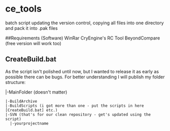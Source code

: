 # ce_tools
batch script updating the version control, copying all files into one directory and pack it into .pak files

##Requirements (Software)
WinRar
CryEngine's RC Tool
BeyondCompare (free version will work too)

## CreateBuild.bat
As the script isn't polished until now, but I wanted to release it as early as possible there can be bugs.
For better understanding I will publish my folder structure:

|-MainFolder (doesn't matter)

    |-BuildArchive
    |-BuildScripts (i got more than one - put the scripts in here [CreateBuild.bat] etc.)
    |-SVN (that's for our clean repository - get's updated using the script)
      |-yourprojectname
